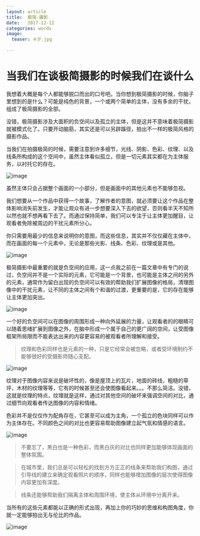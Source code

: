 ```yaml
---
layout: article
title:  极简·摄影
date:   2017-12-12
categories: words
image:
  teaser: ④夕.jpg
  
---
```

# 当我们在谈极简摄影的时候我们在谈什么
我想着大概是每个人都能够脱口而出的口号吧。当你想到极简摄影的时候，你脑子里想到的是什么？可能是纯色的背景，一个或两个简单的主体，没有多余的干扰，组成了极简摄影的全部。

没错，极简摄影涉及大面积的负空间以及孤立的主体，但是这并不意味着极简摄影就被模式化了。只要开动脑筋，其实还是可以另辟蹊径，拍出不一样的极简风格的摄影作品。

当我们在拍摄极简的时候，需要注意到许多细节，光线、阴影、色彩、纹理、以及线条所构成的这个空间中，虽然主体看似孤立，但是一切元素其实都在为主体服务，以衬托它的存在。

![image](https://lyanwaiting.github.io/images/photo1.jpg)

虽然主体只会占据整个画面的一小部分，但是画面中的其他元素也不能够忽视。

我们想要从一个作品中获得一个故事，了解作者的意图，就必须要让这个作品在整体影响消失前发生，才能让观众有进一步想要深入下去的欲望，否则看半天不知所以然也就不想再看下去了。而通过保持简单，我们可以专注于让主体更加醒目，让观看者免除被周边的干扰元素所分心。

你只需要用最少的信息来说明你的意图，而这些信息，其实并不仅仅藏在主体中，而在画面的每一个元素中，无论是那些光影、线条、色彩、纹理或是其他。

![image](https://lyanwaiting.github.io/images/photo2.jpg)

极简摄影中最重要的就是负空间的应用，这一点我之前在一篇文章中有专门的说过，负空间并不是一个实际的元素，它可能是一个背景，也可能是主体之间的另外的元素，通常作为留白出现的负空间可以有效的帮助我们扩展图像的格局，清理图像中的干扰元素，让不同的主体之间有个和谐的过渡，更重要的是，它的存在能够让主体更加突出。

![image](https://lyanwaiting.github.io/images/photo3.jpg)

一个好的负空间可以在图像的周围形成一种向外延展的力量，让观看者的的眼睛可以随着思绪扩展到图像之外，在脑中形成一个属于自己的更广阔的空间，让受图像框架所局限而不能表达出来的内容更容易的被观看者所理解和接受。
>  纹理和色彩同样也是元素的一种，只是它经常会被忽略，或者受环境制约不能够很好的受摄影师随心支配。

![image](https://lyanwaiting.github.io/images/photo4.jpg)

纹理对于图像内容来说是破坏性的，像是屋顶上的瓦片，地面的砖线，粗糙的草坪，木材的纹理等等，它有的时候甚至还会使图像看起来。。。不那么简洁。没错，这就是纹理的特点，纹理就是这样，通过对其他空间的破坏来强调空间的对比，通过细节向观看者传达图像的内容和情绪。

色彩并不是仅仅作为配角存在，它甚至可以成为主角，一个孤立的色块同样可以作为主体存在。不同颜色之间的对比也更容易帮助图像建立起气氛和情感的语言。

![image](https://lyanwaiting.github.io/images/photo5.jpg)

>  不要忘了，黑白也是一种色彩，而黑白灰的对比也同样更加能够体现画面的整体氛围。

>  在城市里，我们总是可以轻松的找到方方正正的线条来帮助我们构图，通过引导线的建立来确定观看照片的顺序，同样也能够增加图像的层次使得图像内容更加有深度。

>  线条还能够帮助我们隔离主体和周围环境，使主体从环境中分离开来。

当所有的这些元素都能以正确的形式出现，再加上你的巧妙的思维和构图角度，你就一定能够拍出无与伦比的作品。

![image](https://lyanwaiting.github.io/images/photo6.jpg)
